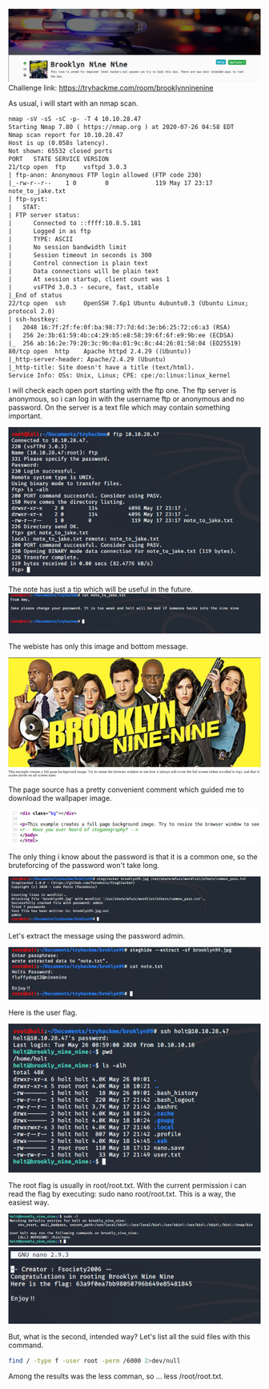 
![alt text](https://github.com/Alex-Stinga/TryHackMe/blob/master/Brooklyn99/33-1.png)
Challenge link: https://tryhackme.com/room/brooklynninenine

As usual, i will start with an nmap scan.

```text
nmap -sV -sS -sC -p- -T 4 10.10.28.47
Starting Nmap 7.80 ( https://nmap.org ) at 2020-07-26 04:58 EDT
Nmap scan report for 10.10.28.47
Host is up (0.058s latency).
Not shown: 65532 closed ports
PORT   STATE SERVICE VERSION
21/tcp open  ftp     vsftpd 3.0.3
| ftp-anon: Anonymous FTP login allowed (FTP code 230)
|_-rw-r--r--    1 0        0             119 May 17 23:17 note_to_jake.txt
| ftp-syst: 
|   STAT: 
| FTP server status:
|      Connected to ::ffff:10.8.5.181
|      Logged in as ftp
|      TYPE: ASCII
|      No session bandwidth limit
|      Session timeout in seconds is 300
|      Control connection is plain text
|      Data connections will be plain text
|      At session startup, client count was 1
|      vsFTPd 3.0.3 - secure, fast, stable
|_End of status
22/tcp open  ssh     OpenSSH 7.6p1 Ubuntu 4ubuntu0.3 (Ubuntu Linux; protocol 2.0)
| ssh-hostkey: 
|   2048 16:7f:2f:fe:0f:ba:98:77:7d:6d:3e:b6:25:72:c6:a3 (RSA)
|   256 2e:3b:61:59:4b:c4:29:b5:e8:58:39:6f:6f:e9:9b:ee (ECDSA)
|_  256 ab:16:2e:79:20:3c:9b:0a:01:9c:8c:44:26:01:58:04 (ED25519)
80/tcp open  http    Apache httpd 2.4.29 ((Ubuntu))
|_http-server-header: Apache/2.4.29 (Ubuntu)
|_http-title: Site doesn't have a title (text/html).
Service Info: OSs: Unix, Linux; CPE: cpe:/o:linux:linux_kernel

```
I will check each open port starting with the ftp one.
The ftp server is anonymous, so i can log in with the username ftp or anonymous and no password. On the server is a text file which may contain something important.

![alt text](https://github.com/Alex-Stinga/TryHackMe/blob/master/Brooklyn99/33-2.png)

The note has just a tip which will be useful in the future.
![alt text](https://github.com/Alex-Stinga/TryHackMe/blob/master/Brooklyn99/33-3.png)

The webiste has only this image and bottom message.

![alt text](https://github.com/Alex-Stinga/TryHackMe/blob/master/Brooklyn99/33-4.png)

The page source has a pretty convenient comment which guided me to download the wallpaper image.

![alt text](https://github.com/Alex-Stinga/TryHackMe/blob/master/Brooklyn99/33-5.png)

The only thing i know about the password is that it is a common one, so the bruteforcing of the password won't take long.

![alt text](https://github.com/Alex-Stinga/TryHackMe/blob/master/Brooklyn99/33-6.png)

 Let's extract the message using the password admin.

![alt text](https://github.com/Alex-Stinga/TryHackMe/blob/master/Brooklyn99/33-7.png)

Here is the user flag.

![alt text](https://github.com/Alex-Stinga/TryHackMe/blob/master/Brooklyn99/33-8.png)

The root flag is usually in root/root.txt. With the current permission i can read the flag by executing: sudo nano root/root.txt. This is a way, the easiest way.

![alt text](https://github.com/Alex-Stinga/TryHackMe/blob/master/Brooklyn99/33-9.png)
![alt text](https://github.com/Alex-Stinga/TryHackMe/blob/master/Brooklyn99/33-10.png)

But, what is the second, intended way? Let's list all the suid files with this command.
```bash
find / -type f -user root -perm /6000 2>dev/null
```

Among the results was the less comman, so ... less /root/root.txt. 









